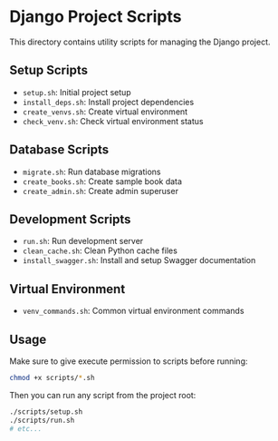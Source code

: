 # Django Project Scripts

This directory contains utility scripts for managing the Django project.

## Setup Scripts
- `setup.sh`: Initial project setup
- `install_deps.sh`: Install project dependencies
- `create_venvs.sh`: Create virtual environment
- `check_venv.sh`: Check virtual environment status

## Database Scripts
- `migrate.sh`: Run database migrations
- `create_books.sh`: Create sample book data
- `create_admin.sh`: Create admin superuser

## Development Scripts
- `run.sh`: Run development server
- `clean_cache.sh`: Clean Python cache files
- `install_swagger.sh`: Install and setup Swagger documentation

## Virtual Environment
- `venv_commands.sh`: Common virtual environment commands

## Usage
Make sure to give execute permission to scripts before running:
```bash
chmod +x scripts/*.sh
```

Then you can run any script from the project root:
```bash
./scripts/setup.sh
./scripts/run.sh
# etc...
```
